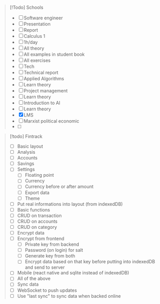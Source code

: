 >[!Todo] Schools
> - [ ]  Software engineer
> 	- [ ]  Presentation
> 	- [ ]  Report
> - [ ]  Calculus 1
> 	- [ ]  1h/day
> 	- [ ]  All theory
> 	- [ ]  All examples in student book
> 	- [ ]  All exercises 
> - [ ]  Tech
> 	- [ ]  Technical report
> - [ ]  Applied Algorithms
> 	- [ ]  Learn theory
> - [ ]  Project management
> 	- [ ]  Learn theory
> - [ ]  Introduction to AI
> 	- [ ]  Learn theory
> 	- [x]  LMS
> - [ ]  Marxist political economic 
> 	- [ ]   


>[!todo] Fintrack
>- [ ]  Basic layout
> 	- [ ]  Analysis 
> 	- [ ]  Accounts
> 	- [ ]  Savings
> 	- [ ]  Settings
> 		- [ ]  Floating point
> 		- [ ]  Currency
> 		- [ ]  Currency before or after amount
> 		- [ ]  Export data
> 		- [ ]  Theme
> - [ ]  Put real informations into layout (from indexedDB)
> - [ ]  Basic functions
> 	- [ ]  CRUD on transaction
> 	- [ ]  CRUD on accounts
> 	- [ ]  CRUD on category
> - [ ]  Encrypt data
> 	- [ ]  Encrypt from frontend 
> 		- [ ]  Private key from backend
> 		- [ ]  Password (on login) for salt
> 		- [ ]  Generate key from both
> 		- [ ]  Encrypt data based on that key before putting into indexedDB and send to server
> - [ ]  Mobile (react native and sqlite instead of indexedDB)
> 	- [ ]  All of the above
> - [ ]  Sync data 
> 	- [ ]  WebSocket to push updates
> 	- [ ]  Use "last sync" to sync data when backed online

